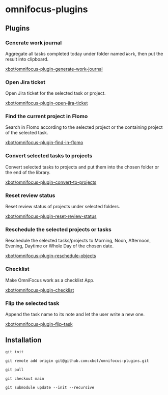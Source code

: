 # omnifocus-plugins

## Plugins

### Generate work journal

Aggregate all tasks completed today under folder named `Work`, then put the result into clipboard.

[xbot/omnifocus-plugin-generate-work-journal](https://github.com/xbot/omnifocus-plugin-generate-work-journal)

### Open Jira ticket

Open Jira ticket for the selected task or project.

[xbot/omnifocus-plugin-open-jira-ticket](https://github.com/xbot/omnifocus-plugin-open-jira-ticket)

### Find the current project in Flomo

Search in Flomo according to the selected project or the containing project of the selected task.

[xbot/omnifocus-plugin-find-in-flomo](https://github.com/xbot/omnifocus-plugin-find-in-flomo)

### Convert selected tasks to projects

Convert selected tasks to projects and put them into the chosen folder or the end of the library.

[xbot/omnifocus-plugin-convert-to-projects](https://github.com/xbot/omnifocus-plugin-convert-to-projects)

### Reset review status

Reset review status of projects under selected folders.

[xbot/omnifocus-plugin-reset-review-status](https://github.com/xbot/omnifocus-plugin-reset-review-status)

### Reschedule the selected projects or tasks

Reschedule the selected tasks/projects to Morning, Noon, Afternoon, Evening, Daytime or Whole Day of the chosen date.

[xbot/omnifocus-plugin-reschedule-objects](https://github.com/xbot/omnifocus-plugin-reschedule-objects)

### Checklist

Make OmniFocus work as a checklist App.

[xbot/omnifocus-plugin-checklist](https://github.com/xbot/omnifocus-plugin-checklist)

### Flip the selected task

Append the task name to its note and let the user write a new one.

[xbot/omnifocus-plugin-flip-task](https://github.com/xbot/omnifocus-plugin-flip-task)

## Installation

```shell
git init

git remote add origin git@github.com:xbot/omnifocus-plugins.git

git pull

git checkout main

git submodule update --init --recursive
```

